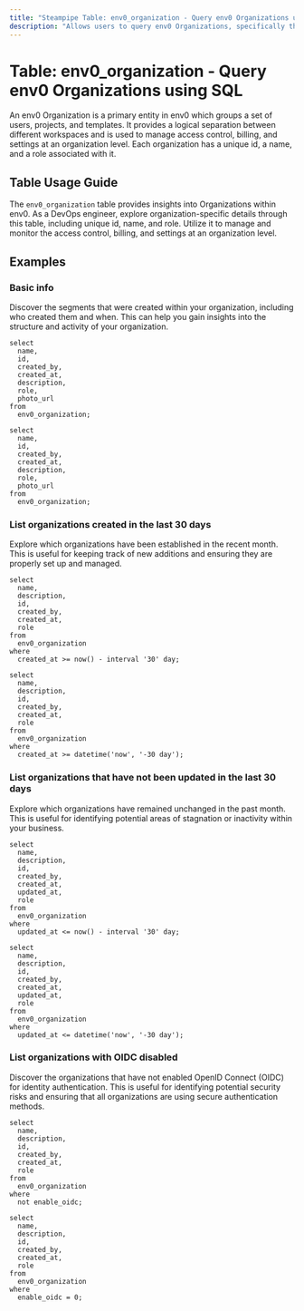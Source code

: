 ```yaml
---
title: "Steampipe Table: env0_organization - Query env0 Organizations using SQL"
description: "Allows users to query env0 Organizations, specifically the unique id, name, and role of each organization, providing insights into the organization management in env0."
---
```


# Table: env0_organization - Query env0 Organizations using SQL

An env0 Organization is a primary entity in env0 which groups a set of users, projects, and templates. It provides a logical separation between different workspaces and is used to manage access control, billing, and settings at an organization level. Each organization has a unique id, a name, and a role associated with it.

## Table Usage Guide

The `env0_organization` table provides insights into Organizations within env0. As a DevOps engineer, explore organization-specific details through this table, including unique id, name, and role. Utilize it to manage and monitor the access control, billing, and settings at an organization level.

## Examples

### Basic info
Discover the segments that were created within your organization, including who created them and when. This can help you gain insights into the structure and activity of your organization.

```sql+postgres
select
  name,
  id,
  created_by,
  created_at,
  description,
  role,
  photo_url
from
  env0_organization;
```

```sql+sqlite
select
  name,
  id,
  created_by,
  created_at,
  description,
  role,
  photo_url
from
  env0_organization;
```

### List organizations created in the last 30 days
Explore which organizations have been established in the recent month. This is useful for keeping track of new additions and ensuring they are properly set up and managed.

```sql+postgres
select
  name,
  description,
  id,
  created_by,
  created_at,
  role
from
  env0_organization
where
  created_at >= now() - interval '30' day;
```

```sql+sqlite
select
  name,
  description,
  id,
  created_by,
  created_at,
  role
from
  env0_organization
where
  created_at >= datetime('now', '-30 day');
```

### List organizations that have not been updated in the last 30 days
Explore which organizations have remained unchanged in the past month. This is useful for identifying potential areas of stagnation or inactivity within your business.

```sql+postgres
select
  name,
  description,
  id,
  created_by,
  created_at,
  updated_at,
  role
from
  env0_organization
where
  updated_at <= now() - interval '30' day;
```

```sql+sqlite
select
  name,
  description,
  id,
  created_by,
  created_at,
  updated_at,
  role
from
  env0_organization
where
  updated_at <= datetime('now', '-30 day');
```

### List organizations with OIDC disabled
Discover the organizations that have not enabled OpenID Connect (OIDC) for identity authentication. This is useful for identifying potential security risks and ensuring that all organizations are using secure authentication methods.

```sql+postgres
select
  name,
  description,
  id,
  created_by,
  created_at,
  role
from
  env0_organization
where
  not enable_oidc;
```

```sql+sqlite
select
  name,
  description,
  id,
  created_by,
  created_at,
  role
from
  env0_organization
where
  enable_oidc = 0;
```